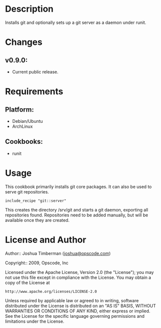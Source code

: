 Description
===========

Installs git and optionally sets up a git server as a daemon under runit.

Changes
=======

## v0.9.0:

* Current public release.

Requirements
============

## Platform:

* Debian/Ubuntu
* ArchLinux

## Cookbooks:

* runit

Usage
=====

This cookbook primarily installs git core packages. It can also be
used to serve git repositories.

    include_recipe "git::server"

This creates the directory /srv/git and starts a git daemon, exporting
all repositories found. Repositories need to be added manually, but
will be available once they are created.

License and Author
==================

Author:: Joshua Timberman (<joshua@opscode.com>)

Copyright:: 2009, Opscode, Inc

Licensed under the Apache License, Version 2.0 (the "License");
you may not use this file except in compliance with the License.
You may obtain a copy of the License at

    http://www.apache.org/licenses/LICENSE-2.0

Unless required by applicable law or agreed to in writing, software
distributed under the License is distributed on an "AS IS" BASIS,
WITHOUT WARRANTIES OR CONDITIONS OF ANY KIND, either express or implied.
See the License for the specific language governing permissions and
limitations under the License.
